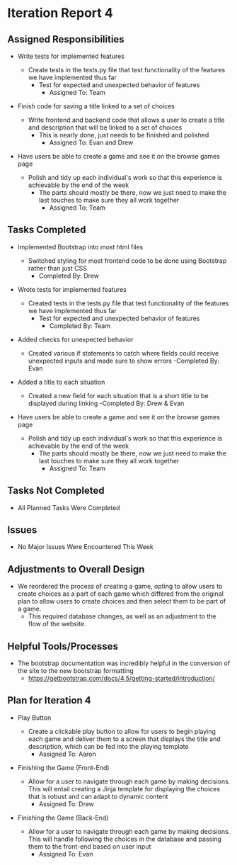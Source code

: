 # Iteration Report 4

## Assigned Responsibilities

- Write tests for implemented features
    - Create tests in the tests.py file that test functionality of the features we have implemented thus far
        - Test for expected and unexpected behavior of features
            - Assigned To: Team
            
- Finish code for saving a title linked to a set of choices
    - Write frontend and backend code that allows a user to create a title and description that will be linked to a set
    of choices
        - This is nearly done, just needs to be finished and polished
            - Assigned To: Evan and Drew
            
- Have users be able to create a game and see it on the browse games page
    - Polish and tidy up each individual's work so that this experience is achievable by the end of the week
        - The parts should mostly be there, now we just need to make the last touches to make sure they all work
        together
            - Assigned To: Team
        
	
## Tasks Completed

- Implemented Bootstrap into most html files
    - Switched styling for most frontend code to be done using Bootstrap rather than just CSS
        - Completed By: Drew
        
- Wrote tests for implemented features
    - Created tests in the tests.py file that test functionality of the features we have implemented thus far
        - Test for expected and unexpected behavior of features
            - Completed By: Team
            
- Added checks for unexpected behavior
    - Created various if statements to catch where fields could receive unexpected inputs and made sure to show errors
        -Completed By: Evan
            
- Added a title to each situation
    - Created a new field for each situation that is a short title to be displayed during linking
        -Completed By: Drew & Evan

- Have users be able to create a game and see it on the browse games page
    - Polish and tidy up each individual's work so that this experience is achievable by the end of the week
        - The parts should mostly be there, now we just need to make the last touches to make sure they all work
        together
            - Assigned To: Team
  
## Tasks Not Completed

- All Planned Tasks Were Completed

## Issues

- No Major Issues Were Encountered This Week
    
## Adjustments to Overall Design

- We reordered the process of creating a game, opting to allow users to create choices as a part of each game
which differed from the original plan to allow users to create choices and then select them to be part of a game.
    - This required database changes, as well as an adjustment to the flow of the website.
    
## Helpful Tools/Processes

- The bootstrap documentation was incredibly helpful in the conversion of the site to the new bootstrap formatting
    - https://getbootstrap.com/docs/4.5/getting-started/introduction/

## Plan for Iteration 4

- Play Button
    -  Create a clickable play button to allow for users to begin playing each game and deliver them to a screen
    that displays the title and description, which can be fed into the playing template
        - Assigned To: Aaron
    
- Finishing the Game (Front-End)
    - Allow for a user to navigate through each game by making decisions. This will entail creating a Jinja template for
    displaying the choices that is robust and can adapt to dynamic content
        - Assigned To: Drew
            
- Finishing the Game (Back-End)
    - Allow for a user to navigate through each game by making decisions. This will handle following the choices in the
     database and passing them to the front-end based on user input
        - Assigned To: Evan
